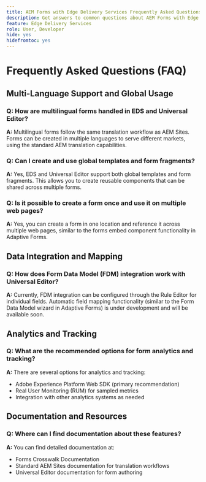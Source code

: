 ```yaml
---
title: AEM Forms with Edge Delivery Services Frequently Asked Questions FAQ
description: Get answers to common questions about AEM Forms with Edge Delivery Services and Universal Editor. Learn about multilingual forms, global templates, form fragments, analytics, and data integration capabilities.
feature: Edge Delivery Services
role: User, Developer
hide: yes
hidefromtoc: yes
---
```



# Frequently Asked Questions (FAQ)

## Multi-Language Support and Global Usage

### Q: How are multilingual forms handled in EDS and Universal Editor?

**A:** Multilingual forms follow the same translation workflow as AEM Sites. Forms can be created in multiple languages to serve different markets, using the standard AEM translation capabilities.

### Q: Can I create and use global templates and form fragments?

**A:** Yes, EDS and Universal Editor support both global templates and form fragments. This allows you to create reusable components that can be shared across multiple forms.

### Q: Is it possible to create a form once and use it on multiple web pages?

**A:** Yes, you can create a form in one location and reference it across multiple web pages, similar to the forms embed component functionality in Adaptive Forms.

## Data Integration and Mapping

### Q: How does Form Data Model (FDM) integration work with Universal Editor?

**A:** Currently, FDM integration can be configured through the Rule Editor for individual fields. Automatic field mapping functionality (similar to the Form Data Model wizard in Adaptive Forms) is under development and will be available soon.

## Analytics and Tracking

### Q: What are the recommended options for form analytics and tracking?

**A:** There are several options for analytics and tracking:

- Adobe Experience Platform Web SDK (primary recommendation)
- Real User Monitoring (RUM) for sampled metrics
- Integration with other analytics systems as needed

## Documentation and Resources

### Q: Where can I find documentation about these features?

**A:** You can find detailed documentation at:

- Forms Crosswalk Documentation
- Standard AEM Sites documentation for translation workflows
- Universal Editor documentation for form authoring

